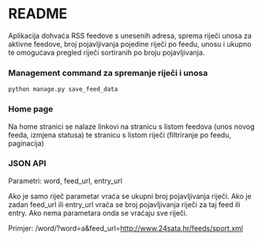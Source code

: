 # README #

Aplikacija dohvaća RSS feedove s unesenih adresa, sprema riječi unosa za aktivne feedove, broj pojavljivanja pojedine riječi po feedu, unosu i ukupno te omogućava pregled riječi sortiranih po broju pojavljivanja.

### Management command za spremanje riječi i unosa ###

    python manage.py save_feed_data

### Home page ###

Na home stranici se nalaze linkovi na stranicu s listom feedova (unos novog feeda, izmjena statusa) te stranicu s listom riječi (filtriranje po feedu, paginacija)

### JSON API ###

Parametri: word, feed_url, entry_url

Ako je samo riječ parametar vraća se ukupni broj pojavljivanja riječi. Ako je zadan feed_url ili entry_url vraća se broj pojavljivanja riječi za taj feed ili entry. Ako nema parametara onda se vraćaju sve riječi.

Primjer: /word/?word=a&feed_url=http://www.24sata.hr/feeds/sport.xml